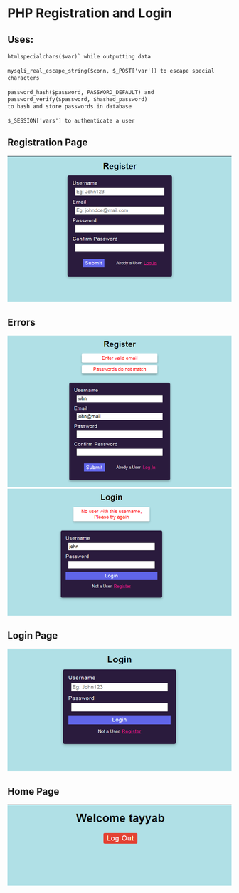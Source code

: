 # PHP Registration and Login

## Uses:

	htmlspecialchars($var)` while outputting data
	
	mysqli_real_escape_string($conn, $_POST['var']) to escape special characters
	
	password_hash($password, PASSWORD_DEFAULT) and
	password_verify($password, $hashed_password)
	to hash and store passwords in database
	
	$_SESSION['vars'] to authenticate a user 
	
## Registration Page

![regitration](imgs/register.png "Registration page")


## Errors
	
![regitration errors](imgs/registererrors.png "Registration errors")
![login errors](imgs/loginerrors.png  "Login errors")


## Login Page

![login](imgs/login.png "Login page")


## Home Page

![Home](imgs/home.png "Home page")
